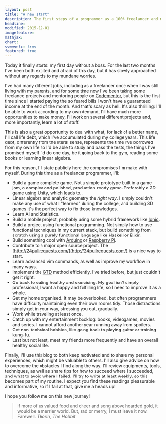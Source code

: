 ```yaml
---
layout: post
title: "A new start"
description: The first steps of a programmer as a 100% freelancer and mentor.
headline: 
modified: 2015-12-01
imagefeature: 
mathjax: 
chart: 
comments: true
featured: true
---
```


Today it finally starts: my first day without a boss. For the last two months
I've been both excited and afraid of this day, but it has slowly approached
without any regards to my mundane worries.

I've had many different jobs, including as a freelancer once when I was still
living with my parents, and for some time now I've been taking some freelance
projects and mentoring people on [Codementor](http://codementor.io/mrodrigues),
but this is the first time since I started paying the so feared bills I won't
have a guaranteed income at the end of the month. And that's scary as hell.
It's also thrilling: I'll be able to work according to my own demand, I'll have
much more opportunities to make money, I'll work on several different projects
and, more importantly, learn a lot of stuff.

This is also a great opportunity to deal with what, for lack of a better name,
I'll call life debt, which I've accumulated during my college years. This life
debt, differently from the literal sense, represents the time I've borrowed
from my own life so I'd be able to study and pass the tests, the things I've
promised myself I'd do one day, be it going back to the gym, reading some books
or learning linear algebra.

For this reason, I'll state publicly here the compromises I'm make with myself.
During this time as a freelancer programmer, I'll:

* Build a game complete game. Not a simple prototype built in a game jam, a
  complex and polished, production-ready game. Preferably a 3D game using
  [Unity](https://unity3d.com/), which leads to...
* Linear algebra and analytic geometry the *right way*. I simply couldn't make
  any use of what I "learned" during the college, and building 3D games it's
  the perfect way to fix those knowledges.
* Learn AI and Statistics.
* Build a mobile project, probably using some hybrid framework like
  [Ionic](http://ionicframework.com/).
* Build a project using functional programming. Not simply how to use
  functional techniques in my current stack, but build something from scratch
  using a purely functional language like [Haskell](https://www.haskell.org/) or
  [Elixir](http://elixir-lang.org/).
* Build something cool with [Arduino](https://www.arduino.cc/) or [Raspberry
  Pi](https://www.raspberrypi.org/).
* Contribute to a major open source project. The
  [http://24pullrequests.com/](http://24pullrequests.com/) is a nice way to
  start.
* Learn advanced vim commands, as well as improve my workflow in many ways.
* Implement the [GTD](https://en.wikipedia.org/wiki/Getting_Things_Done)
  method efficiently. I've tried before, but just couldn't get it right.
* Go back to eating healthy and exercising. My goal isn't simply
  professional, I want a happy and fulfilling life, so I need to improve it as
  a whole.
* Get my home organised. It may be overlooked, but often programmers have
  difficulty maintaining even their own rooms tidy. Those distractions
  simply get in your way, stressing you out, gradually.
* Work while traveling at least once.
* Catch up with my entertainment backlog: books, videogames, movies and series.
  I cannot afford another year running away from spoilers.
* Get non-technical hobbies, like going back to playing guitar or training kung-fu.
* Last but not least, meet my friends more frequently and have an overall
  healthy social life.

Finally, I'll use this blog to both keep motivated and to share my personal
experiences, which might be valuable to others. I'll also give advice on
how to overcome the obstacles I find along the way. I'll review equipments,
tools, techniques, as well as share tips for how to succeed where I succeeded,
and what to avoid where I failed. I'll try to write at least weekly, so this
becomes part of my routine. I expect you find these readings pleasurable and
informative, so if I fail at that, give me a heads up!

I hope you follow me on this new journey!

> If more of us valued food and cheer and song above hoarded gold, it would be a merrier world. But, sad or merry, I must leave it now. Farewell.
> <cite>Thorin, The Hobbit</cite>
